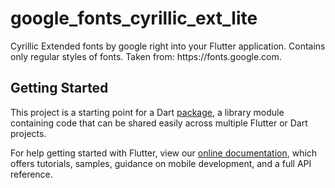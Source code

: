 # google_fonts_cyrillic_ext_lite

Cyrillic Extended fonts by google right into your Flutter application. Contains only regular styles of fonts. Taken from: https:&#x2F;&#x2F;fonts.google.com.

## Getting Started

This project is a starting point for a Dart
[package](https://flutter.dev/developing-packages/),
a library module containing code that can be shared easily across
multiple Flutter or Dart projects.

For help getting started with Flutter, view our 
[online documentation](https://flutter.dev/docs), which offers tutorials, 
samples, guidance on mobile development, and a full API reference.
